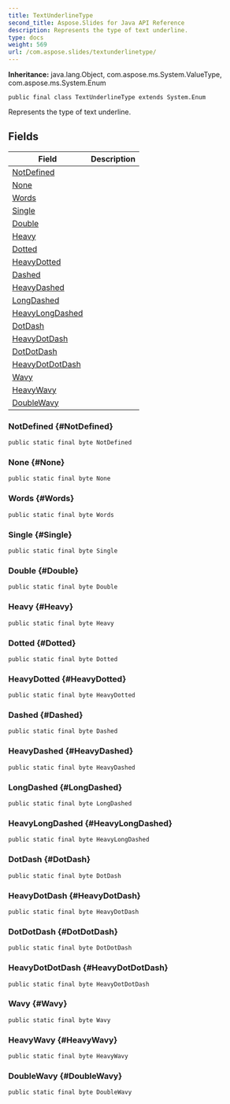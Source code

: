 ```yaml
---
title: TextUnderlineType
second_title: Aspose.Slides for Java API Reference
description: Represents the type of text underline.
type: docs
weight: 569
url: /com.aspose.slides/textunderlinetype/
---
```

**Inheritance:**
java.lang.Object, com.aspose.ms.System.ValueType, com.aspose.ms.System.Enum
```
public final class TextUnderlineType extends System.Enum
```

Represents the type of text underline.
## Fields

| Field | Description |
| --- | --- |
| [NotDefined](#NotDefined) |  |
| [None](#None) |  |
| [Words](#Words) |  |
| [Single](#Single) |  |
| [Double](#Double) |  |
| [Heavy](#Heavy) |  |
| [Dotted](#Dotted) |  |
| [HeavyDotted](#HeavyDotted) |  |
| [Dashed](#Dashed) |  |
| [HeavyDashed](#HeavyDashed) |  |
| [LongDashed](#LongDashed) |  |
| [HeavyLongDashed](#HeavyLongDashed) |  |
| [DotDash](#DotDash) |  |
| [HeavyDotDash](#HeavyDotDash) |  |
| [DotDotDash](#DotDotDash) |  |
| [HeavyDotDotDash](#HeavyDotDotDash) |  |
| [Wavy](#Wavy) |  |
| [HeavyWavy](#HeavyWavy) |  |
| [DoubleWavy](#DoubleWavy) |  |
### NotDefined {#NotDefined}
```
public static final byte NotDefined
```




### None {#None}
```
public static final byte None
```




### Words {#Words}
```
public static final byte Words
```




### Single {#Single}
```
public static final byte Single
```




### Double {#Double}
```
public static final byte Double
```




### Heavy {#Heavy}
```
public static final byte Heavy
```




### Dotted {#Dotted}
```
public static final byte Dotted
```




### HeavyDotted {#HeavyDotted}
```
public static final byte HeavyDotted
```




### Dashed {#Dashed}
```
public static final byte Dashed
```




### HeavyDashed {#HeavyDashed}
```
public static final byte HeavyDashed
```




### LongDashed {#LongDashed}
```
public static final byte LongDashed
```




### HeavyLongDashed {#HeavyLongDashed}
```
public static final byte HeavyLongDashed
```




### DotDash {#DotDash}
```
public static final byte DotDash
```




### HeavyDotDash {#HeavyDotDash}
```
public static final byte HeavyDotDash
```




### DotDotDash {#DotDotDash}
```
public static final byte DotDotDash
```




### HeavyDotDotDash {#HeavyDotDotDash}
```
public static final byte HeavyDotDotDash
```




### Wavy {#Wavy}
```
public static final byte Wavy
```




### HeavyWavy {#HeavyWavy}
```
public static final byte HeavyWavy
```




### DoubleWavy {#DoubleWavy}
```
public static final byte DoubleWavy
```




